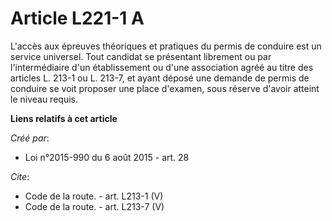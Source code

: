 # Article L221-1 A

L'accès aux épreuves théoriques et pratiques du permis de conduire est un service universel. Tout candidat se présentant
librement ou par l'intermédiaire d'un établissement ou d'une association agréé au titre des articles L. 213-1 ou L. 213-7, et
ayant déposé une demande de permis de conduire se voit proposer une place d'examen, sous réserve d'avoir atteint le niveau
requis.

**Liens relatifs à cet article**

_Créé par_:

  - Loi n°2015-990 du 6 août 2015 - art. 28

_Cite_:

  - Code de la route. - art. L213-1 (V)
  - Code de la route. - art. L213-7 (V)
